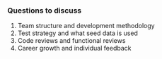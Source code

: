 ### Questions to discuss
1. Team structure and development methodology
2. Test strategy and what seed data is used
3. Code reviews and functional reviews
4. Career growth and individual feedback
